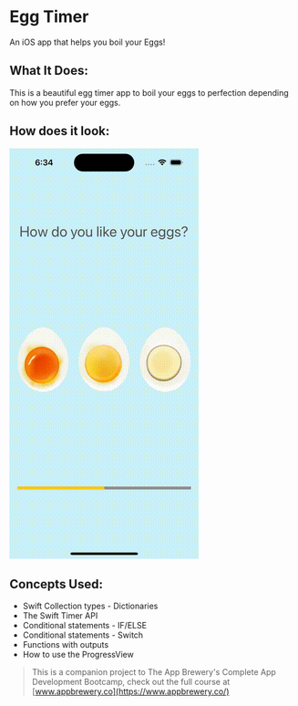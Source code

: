 # Egg Timer
An iOS app that helps you boil your Eggs!

## What It Does:

This is a beautiful egg timer app to boil your eggs to perfection depending on how you prefer your eggs. 

## How does it look:
![alt text](https://github.com/Azmal16/Images/blob/master/eggtimerdemo720p.gif "EggTimer UI Demo")

## Concepts Used:

* Swift Collection types - Dictionaries
* The Swift Timer API
* Conditional statements - IF/ELSE
* Conditional statements - Switch
* Functions with outputs
* How to use the ProgressView



>This is a companion project to The App Brewery's Complete App Development Bootcamp, check out the full course at [www.appbrewery.co](https://www.appbrewery.co/)


